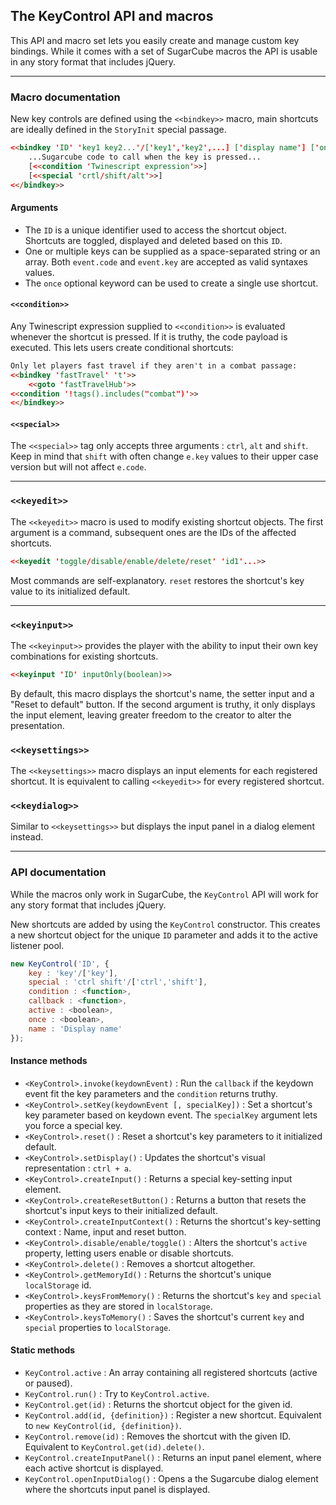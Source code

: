 ## The KeyControl API and macros ##

This API and macro set lets you easily create and manage custom key bindings. While it comes with a set of SugarCube macros the API is usable in any story format that includes jQuery.

***

### Macro documentation ###

New key controls are defined using the `<<bindkey>>` macro, main shortcuts are ideally defined in the `StoryInit` special passage.

```html
<<bindkey 'ID' 'key1 key2...'/['key1','key2',...] ['display name'] ['once']>>
    ...Sugarcube code to call when the key is pressed...
    [<<condition 'Twinescript expression'>>]
    [<<special 'crtl/shift/alt'>>]
<</bindkey>>
```

#### Arguments ####

- The `ID` is a unique identifier used to access the shortcut object. Shortcuts are toggled, displayed and deleted based on this `ID`.
- One or multiple keys can be supplied as a space-separated string or an array. Both `event.code` and `event.key` are accepted as valid syntaxes values.
- The `once` optional keyword can be used to create a single use shortcut. 

#### `<<condition>>` ####

Any Twinescript expression supplied to `<<condition>>` is evaluated whenever the shortcut is pressed. If it is truthy, the code payload is executed.
This lets users create conditional shortcuts:

```html
Only let players fast travel if they aren't in a combat passage:
<<bindkey 'fastTravel' 't'>>
    <<goto 'fastTravelHub'>>
<<condition '!tags().includes("combat")'>>
<</bindkey>>
```

#### `<<special>>` ####

The `<<special>>` tag only accepts three arguments : `ctrl`, `alt` and `shift`. 
Keep in mind that `shift` with often change `e.key` values to their upper case version but will not affect `e.code`.

***

### `<<keyedit>>` ###

The `<<keyedit>>` macro is used to modify existing shortcut objects. The first argument is a command, subsequent ones are the IDs of the affected shortcuts.

```html
<<keyedit 'toggle/disable/enable/delete/reset' 'id1'...>>
```

Most commands are self-explanatory. `reset` restores the shortcut's key value to its initialized default.

***

### `<<keyinput>>` ###

The `<<keyinput>>` provides the player with the ability to input their own key combinations for existing shortcuts.

```html
<<keyinput 'ID' inputOnly(boolean)>>
```

By default, this macro displays the shortcut's name, the setter input and a "Reset to default" button. If the second argument is truthy, it only displays the input element, leaving greater freedom to the creator to alter the presentation.

### `<<keysettings>>` ###

The `<<keysettings>>` macro displays an input elements for each registered shortcut. It is equivalent to calling `<<keyedit>>` for every registered shortcut.

### `<<keydialog>>` ###

Similar to `<<keysettings>>` but displays the input panel in a dialog element instead.

***

### API documentation ###

While the macros only work in SugarCube, the `KeyControl` API will work for any story format that includes jQuery.

New shortcuts are added by using the `KeyControl` constructor. This creates a new shortcut object for the unique `ID` parameter and adds it to the active listener pool.

```js
new KeyControl('ID', {
    key : 'key'/['key'],
    special : 'ctrl shift'/['ctrl','shift'],
    condition : <function>,
    callback : <function>,
    active : <boolean>,
    once : <boolean>,
    name : 'Display name'
});
```

#### Instance methods ####

- `<KeyControl>.invoke(keydownEvent)` : Run the `callback` if the keydown event fit the key parameters and the `condition` returns truthy.
- `<KeyControl>.setKey(keydownEvent [, specialKey])` : Set a shortcut's key parameter based on keydown event. The `specialKey` argument lets you force a special key.
- `<KeyControl>.reset()` : Reset a shortcut's key parameters to it initialized default.
- `<KeyControl>.setDisplay()` : Updates the shortcut's visual representation : `ctrl + a`.
- `<KeyControl>.createInput()` : Returns a special key-setting input element.
- `<KeyControl>.createResetButton()` : Returns a button that resets the shortcut's input keys to their initialized default.
- `<KeyControl>.createInputContext()` : Returns the shortcut's key-setting context : Name, input and reset button.
- `<KeyControl>.disable/enable/toggle()` : Alters the shortcut's `active` property, letting users enable or disable shortcuts.
- `<KeyControl>.delete()` : Removes a shortcut altogether.
- `<KeyControl>.getMemoryId()` : Returns the shortcut's unique `localStorage` id.
- `<KeyControl>.keysFromMemory()` : Returns the shortcut's `key` and `special` properties as they are stored in `localStorage`.
- `<KeyControl>.keysToMemory()` : Saves the shortcut's current `key` and `special` properties to `localStorage`.

#### Static methods ####

- `KeyControl.active` : An array containing all registered shortcuts (active or paused).
- `KeyControl.run()` : Try to  `KeyControl.active`.
- `KeyControl.get(id)` : Returns the shortcut object for the given id. 
- `KeyControl.add(id, {definition})` : Register a new shortcut. Equivalent to `new KeyControl(id, {definition})`.
- `KeyControl.remove(id)` : Removes the shortcut with the given ID. Equivalent to `KeyControl.get(id).delete()`.
- `KeyControl.createInputPanel()` : Returns an input panel element, where each active shortcut is displayed.
- `KeyControl.openInputDialog()` : Opens a the Sugarcube dialog element where the shortcuts input panel is displayed.